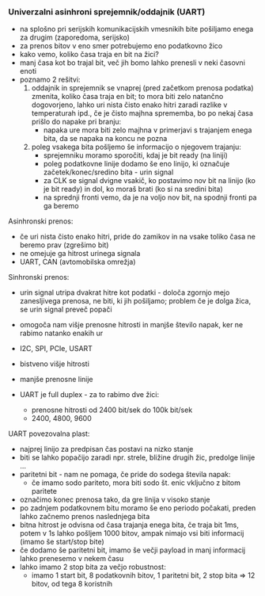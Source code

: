### Univerzalni asinhroni sprejemnik/oddajnik (UART)

- na splošno pri serijskih komunikacijskih vmesnikih bite pošiljamo enega za drugim (zaporedoma, serijsko)
- za prenos bitov v eno smer potrebujemo eno podatkovno žico
- kako vemo, koliko časa traja en bit na žici?
- manj časa kot bo trajal bit, več jih bomo lahko prenesli v neki časovni enoti
- poznamo 2 rešitvi:
	1. oddajnik in sprejemnik se vnaprej (pred začetkom prenosa podatka) zmenita, koliko časa traja en bit; to mora biti zelo natančno dogovorjeno, lahko uri nista čisto enako hitri zaradi razlike v temperaturah ipd., če je čisto majhna sprememba, bo po nekaj časa prišlo do napake pri branju:
		- napaka ure mora biti zelo majhna v primerjavi s trajanjem enega bita, da se napaka na koncu ne pozna
	2. poleg vsakega bita pošljemo še informacijo o njegovem trajanju:
		- sprejemniku moramo sporočiti, kdaj je bit ready (na liniji)
		- poleg podatkovne linije dodamo še eno linijo, ki označuje začetek/konec/sredino bita - urin signal
		- za CLK se signal dvigne vsakič, ko postavimo nov bit na linijo (ko je bit ready) in dol, ko moraš brati (ko si na sredini bita)
		- na sprednji fronti vemo, da je na voljo nov bit, na spodnji fronti pa ga beremo

Asinhronski prenos:
- če uri nista čisto enako hitri, pride do zamikov in na vsake toliko časa ne beremo prav (zgrešimo bit)
- ne omejuje ga hitrost urinega signala
- UART, CAN (avtomobilska omrežja)

Sinhronski prenos:
- urin signal utripa dvakrat hitre kot podatki - določa zgornjo mejo zanesljivega prenosa, ne biti, ki jih pošiljamo; problem če je dolga žica, se urin signal preveč popači
- omogoča nam višje prenosne hitrosti in manjše število napak, ker ne rabimo natanko enakih ur
- I2C, SPI, PCIe, USART
- bistveno višje hitrosti
- manjše prenosne linije

- UART je full duplex - za to rabimo dve žici:
	- prenosne hitrosti od 2400 bit/sek do 100k bit/sek
	- 2400, 4800, 9600

UART povezovalna plast:
- najprej linijo za predpisan čas postavi na nizko stanje
- biti se lahko popačijo zaradi npr. strele, bližine drugih žic, predolge linije ...
- paritetni bit - nam ne pomaga, če pride do sodega števila napak:
	- če imamo sodo pariteto, mora biti sodo št. enic vključno z bitom paritete
- označimo konec prenosa tako, da gre linija v visoko stanje
- po zadnjem podatkovnem bitu moramo še eno periodo počakati, preden lahko začnemo prenos naslednjega bita
- bitna hitrost je odvisna od časa trajanja enega bita, če traja bit 1ms, potem v 1s lahko pošljem 1000 bitov, ampak nimajo vsi biti informacij (imamo še start/stop bite)
- če dodamo še paritetni bit, imamo še večji payload in manj informacij lahko prenesemo v nekem času
- lahko imamo 2 stop bita za večjo robustnost:
	- imamo 1 start bit, 8 podatkovnih bitov, 1 paritetni bit, 2 stop bita => 12 bitov, od tega 8 koristnih